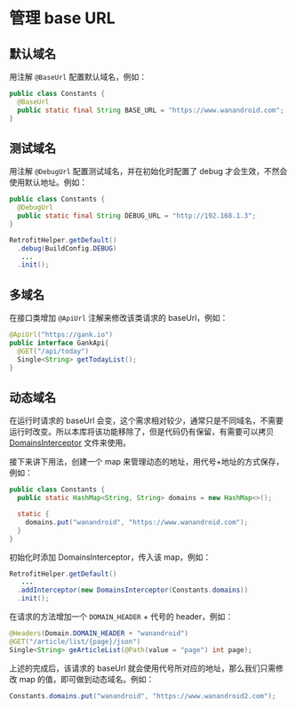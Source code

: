 # 管理 base URL

## 默认域名

用注解 `@BaseUrl` 配置默认域名，例如：

```java
public class Constants {
  @BaseUrl
  public static final String BASE_URL = "https://www.wanandroid.com";
}
```

## 测试域名

用注解 `@DebugUrl` 配置测试域名，并在初始化时配置了 debug 才会生效，不然会使用默认地址。例如：

```java
public class Constants {
  @DebugUrl
  public static final String DEBUG_URL = "http://192.168.1.3";
}
```

```java
RetrofitHelper.getDefault()
  .debug(BuildConfig.DEBUG)
   ...
  .init();
```

## 多域名

在接口类增加 `@ApiUrl` 注解来修改该类请求的 baseUrl，例如：

```java
@ApiUrl("https://gank.io")
public interface GankApi{
  @GET("/api/today")
  Single<String> getTodayList();
}
```

## 动态域名

在运行时请求的 baseUrl 会变，这个需求相对较少，通常只是不同域名，不需要运行时改变。所以本库将该功能移除了，但是代码仍有保留，有需要可以拷贝 [DomainsInterceptor](https://github.com/DylanCaiCoding/RetrofitHelper/blob/master/app/src/main/java/com/dylanc/retrofit/helper/sample/network/DomainsInterceptor.kt) 文件来使用。

接下来讲下用法，创建一个 map 来管理动态的地址，用代号+地址的方式保存，例如：

```java
public class Constants {
  public static HashMap<String, String> domains = new HashMap<>();

  static {
    domains.put("wanandroid", "https://www.wanandroid.com");
  }
}
```

初始化时添加 DomainsInterceptor，传入该 map，例如：

```java
RetrofitHelper.getDefault()
   ...
  .addInterceptor(new DomainsInterceptor(Constants.domains))
  .init();
```

在请求的方法增加一个 `DOMAIN_HEADER` + 代号的 header，例如：

```java
@Headers(Domain.DOMAIN_HEADER + "wanandroid")
@GET("/article/list/{page}/json")
Single<String> geArticleList(@Path(value = "page") int page);
```

上述的完成后，该请求的 baseUrl 就会使用代号所对应的地址，那么我们只需修改 map 的值，即可做到动态域名。例如：

```java
Constants.domains.put("wanandroid", "https://www.wanandroid2.com");
```
